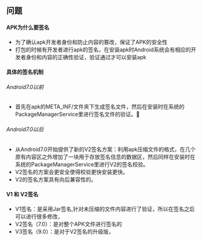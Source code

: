 ## 问题

#### APK为什么要签名

- 为了确认apk开发者身份和防止内容的篡改，保证了APK的安全性
- 打包的时候有开发者进行apk的签名，在安装apk时Android系统会有相应的开发者身份和内容的正确性验证，验证通过才可以安装apk

#### 具体的签名机制

###### Android7.0以前

- 首先在apk的META_INF/文件夹下生成签名文件，然后在安装时在系统的PackageManagerService里进行签名文件的验证。

###### Android7.0以后

- 从Android7.0开始提供了新的V2签名方案：利用apk压缩文件的格式，在几个原有内容区之外增加了一块用于存放签名信息的数据区，然后同样在安装时在系统的PackageManagerService里进行V2的签名校验。
- V2签名的方案会更安全使得校验更快安装更快。
- V2的签名方案具有向后兼容性的。



#### V1 和 V2签名

- V1签名：是采用Jar签名,针对未压缩的文件内容进行了验证，所以在签名之后可以进行很多修改，
- V2签名（7.0）：是对整个APK文件进行签名的
- V3签名（9.0）：是对于V2签名的升级版，



